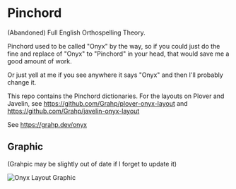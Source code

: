 # Pinchord

(Abandoned) Full English Orthospelling Theory.

Pinchord used to be called "Onyx" by the way, so if you could just do the fine and replace of "Onyx" to "Pinchord" in your head, that would save me a good amount of work.

Or just yell at me if you see anywhere it says "Onyx" and then I'll probably change it.

This repo contains the Pinchord dictionaries. For the layouts on Plover and Javelin, see https://github.com/Grahp/plover-onyx-layout and https://github.com/Grahp/javelin-onyx-layout

See https://grahp.dev/onyx

## Graphic

(Grahpic may be slightly out of date if I forget to update it)

![Onyx Layout Graphic](images/layout-graphic.png)
